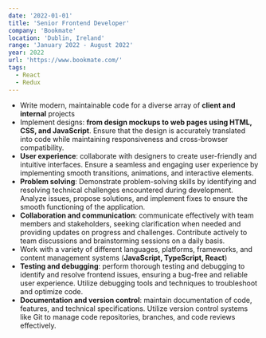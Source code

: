```yaml
---
date: '2022-01-01'
title: 'Senior Frontend Developer'
company: 'Bookmate'
location: 'Dublin, Ireland'
range: 'January 2022 - August 2022'
year: 2022
url: 'https://www.bookmate.com/'
tags:
  - React
  - Redux
---
```


- Write modern, maintainable code for a diverse array of <b>client and internal</b> projects
- Implement designs: <b>from design mockups to web pages using HTML, CSS, and JavaScript</b>. Ensure that the design is accurately translated into code while maintaining responsiveness and cross-browser compatibility.
- <b>User experience</b>: collaborate with designers to create user-friendly and intuitive interfaces. Ensure a seamless and engaging user experience by implementing smooth transitions, animations, and interactive elements.
- <b>Problem solving</b>: Demonstrate problem-solving skills by identifying and resolving technical challenges encountered during development. Analyze issues, propose solutions, and implement fixes to ensure the smooth functioning of the application.
- <b>Collaboration and communication</b>: communicate effectively with team members and stakeholders, seeking clarification when needed and providing updates on progress and challenges. Contribute actively to team discussions and brainstorming sessions on a daily basis.
- Work with a variety of different languages, platforms, frameworks, and content management systems (<b>JavaScript, TypeScript, React</b>) 
- <b>Testing and debugging</b>: perform thorough testing and debugging to identify and resolve frontend issues, ensuring a bug-free and reliable user experience. Utilize debugging tools and techniques to troubleshoot and optimize code.
- <b>Documentation and version control</b>: maintain documentation of code, features, and technical specifications. Utilize version control systems like Git to manage code repositories, branches, and code reviews effectively.
